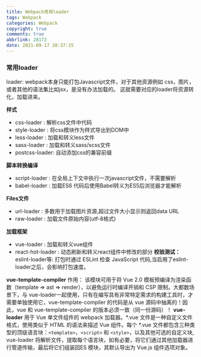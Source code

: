 ```yaml
---
title: Webpack常用loader
tags: Webpack
categories: Webpack
copyright: true
comments: true
abbrlink: 28173
date: 2021-09-17 20:37:15
---
```


### 常用loader
loader: webpack本身只能打包Javascript文件，对于其他资源例如 css，图片，或者其他的语法集比如jsx，是没有办法加载的。 这就需要对应的loader将资源转化，加载进来。

**样式**
 - css-loader : 解析css文件中代码
 -  style-loader : 将css模块作为样式导出到DOM中
 -  less-loader : 加载和转义less文件
 - sass-loader : 加载和转义sass/scss文件
 -  postcss-loader: 自动添加css的兼容前缀

**脚本转换编译**

 - script-loader : 在全局上下文中执行一次javascript文件，不需要解析
 - babel-loader : 加载ES6 代码后使用Babel转义为ES5后浏览器才能解析

**Files文件**

 - url-loader : 多数用于加载图片资源,超过文件大小显示则返回data URL
 -  raw-loader : 加载文件原始内容(utf-8格式)

**加载框架**

 - vue-loader : 加载和转义vue组件
 - react-hot-loader : 动态刷新和转义react组件中修改的部分
**校验测试：**
eslint-loader等: 打包时通过 ESLint 检查 JavaScript 代码,当启用了eslint-loader之后，会影响打包速度。

**vue-template-compiler**
作用： 该模块可用于将 Vue 2.0 模板预编译为渲染函数（template => ast => render），以避免运行时编译开销和 CSP 限制。大都数场景下，与 vue-loader一起使用，只有在编写具有非常特定需求的构建工具时，才需要单独使用它，vue-template-compiler 的代码是从 vue 源码中抽离的！因此，vue 和 vue-template-compiler 的版本必须一致（同一份源码）！
**vue-loader**
用于 Vue 单文件组件的 webpack 加载器。*.vue 文件是一种自定义文件格式，使用类似于 HTML 的语法来描述 Vue 组件。每个 *.vue 文件都包含三种类型的顶级语言块：```<template>```，```<script>``` 和 ```<style>```，以及其他可选的自定义块, vue-loader 将解析文件，提取每个语言块，如有必要，将它们通过其他加载器进行管道传输，最后将它们组装回ES 模块，其默认导出为 Vue.js 组件选项对象。
